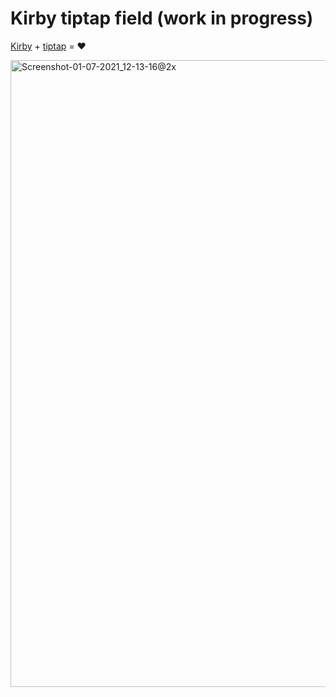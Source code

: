 # Kirby tiptap field (work in progress)

[Kirby](https://getkirby.com/) + [tiptap](https://tiptap.dev/) = ❤️

<img width="1003" alt="Screenshot-01-07-2021_12-13-16@2x" src="https://user-images.githubusercontent.com/7975568/136930787-95538aaa-b0d0-4b5f-83e5-354a6d0bf914.png">
